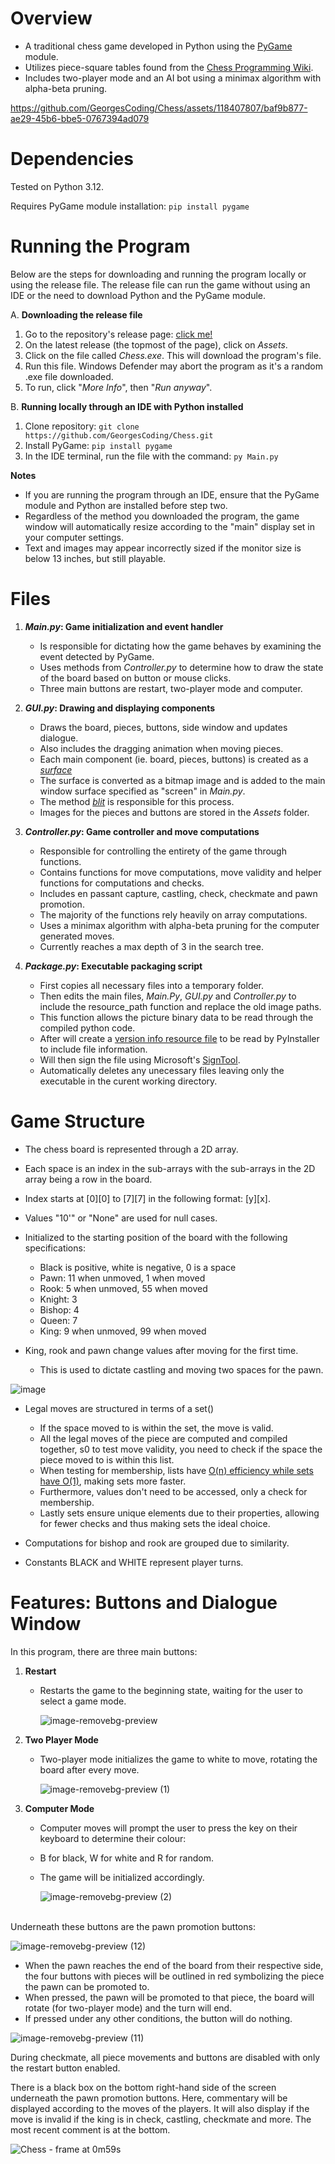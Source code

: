 # **Overview** 
- A traditional chess game developed in Python using the [PyGame](https://www.pygame.org/wiki/about) module.
- Utilizes piece-square tables found from the [Chess Programming Wiki](https://www.chessprogramming.org/Simplified_Evaluation_Function).
- Includes two-player mode and an AI bot using a minimax algorithm with alpha-beta pruning.
    
https://github.com/GeorgesCoding/Chess/assets/118407807/baf9b877-ae29-45b6-bbe5-0767394ad079


#
# **Dependencies**
Tested on Python 3.12.

Requires PyGame module installation: `pip install pygame`


#
# **Running the Program**
Below are the steps for downloading and running the program locally or using the release file. The release file can run the game without using an IDE or the need to download Python and the PyGame module.

  A. __Downloading the release file__
  1. Go to the repository's release page: [click me!](https://github.com/GeorgesCoding/Chess/releases)
  2. On the latest release (the topmost of the page), click on _Assets_.
  4. Click on the file called _Chess.exe_. This will download the program's file.
  5. Run this file. Windows Defender may abort the program as it's a random .exe file downloaded.
  6. To run, click "_More Info_", then "_Run anyway_".


  B. __Running locally through an IDE with Python installed__
  1. Clone repository: `git clone https://github.com/GeorgesCoding/Chess.git`
  2. Install PyGame: `pip install pygame`
  3. In the IDE terminal, run the file with the command: `py Main.py`

__Notes__
- If you are running the program through an IDE, ensure that the PyGame module and Python are installed before step two.
- Regardless of the method you downloaded the program, the game window will automatically resize according to the "main" display set in your computer settings.
- Text and images may appear incorrectly sized if the monitor size is below 13 inches, but still playable. 


#
# **Files**
1. ___Main.py_: Game initialization and event handler__
	- Is responsible for dictating how the game behaves by examining the event detected by PyGame.
	- Uses methods from _Controller.py_ to determine how to draw the state of the board based on button or mouse clicks.
	- Three main buttons are restart, two-player mode and computer.

2. ___GUI.py_: Drawing and displaying components__
   - Draws the board, pieces, buttons, side window and updates dialogue.
   - Also includes the dragging animation when moving pieces.
   - Each main component (ie. board, pieces, buttons) is created as a [_surface_](https://www.pygame.org/docs/ref/surface.html)
   - The surface is converted as a bitmap image and is added to the main window surface specified as "screen" in _Main.py_.
   - The method [_blit_](https://www.pygame.org/docs/ref/surface.html#pygame.Surface.blit) is responsible for this process.
   - Images for the pieces and buttons are stored in the _Assets_ folder.

3. ___Controller.py_: Game controller and move computations__
	- Responsible for controlling the entirety of the game through functions.
	- Contains functions for move computations, move validity and helper functions for computations and checks.
 	- Includes en passant capture, castling, check, checkmate and pawn promotion.
	- The majority of the functions rely heavily on array computations.
	- Uses a minimax algorithm with alpha-beta pruning for the computer generated moves.
	- Currently reaches a max depth of 3 in the search tree.

4. ___Package.py_: Executable packaging script__
	- First copies all necessary files into a temporary folder.
	- Then edits the main files, _Main.Py_, _GUI.py_ and _Controller.py_ to include the resource_path function and replace the old image paths.
	- This function allows the picture binary data to be read through the compiled python code.
	- After will create a [version info resource file](https://learn.microsoft.com/en-us/windows/win32/menurc/versioninfo-resource) to be read by PyInstaller to include file information.
 	- Will then sign the file using Microsoft's [SignTool](https://learn.microsoft.com/en-us/windows/win32/appxpkg/how-to-sign-a-package-using-signtool).
  	- Automatically deletes any unecessary files leaving only the executable in the curent working directory.  	


#
# **Game Structure**
- The chess board is represented through a 2D array.
- Each space is an index in the sub-arrays with the sub-arrays in the 2D array being a row in the board.
- Index starts at [0][0] to [7][7] in the following format: [y][x].
- Values "10'" or "None" are used for null cases.

- Initialized to the starting position of the board with the following specifications:
  - Black is positive, white is negative, 0 is a space
  - Pawn: 11 when unmoved, 1 when moved
  - Rook: 5 when unmoved, 55 when moved
  - Knight: 3
  - Bishop: 4
  - Queen: 7
  - King: 9 when unmoved, 99 when moved
- King, rook and pawn change values after moving for the first time.
  - This is used to dictate castling and moving two spaces for the pawn.
 
![image](https://github.com/GeorgesCoding/Chess/assets/118407807/b41d4b56-6169-49aa-83af-9a6347365767)


- Legal moves are structured in terms of a set()
	- If the space moved to is within the set, the move is valid.
  - All the legal moves of the piece are computed and compiled together, s0 to test move validity, you need to check if the space the piece moved to is within this list.
  - When testing for membership, lists have [O(n) efficiency while sets have O(1)](https://wiki.python.org/moin/TimeComplexity), making sets more faster.
  - Furthermore, values don't need to be accessed, only a check for membership.
  - Lastly sets ensure unique elements due to their properties, allowing for fewer checks and thus making sets the ideal choice.

- Computations for bishop and rook are grouped due to similarity.
- Constants BLACK and WHITE represent player turns.


#
# **Features: Buttons and Dialogue Window**
In this program, there are three main buttons: 

1. __Restart__
	- Restarts the game to the beginning state, waiting for the user to select a game mode.

		![image-removebg-preview](https://github.com/GeorgesCoding/Chess/assets/118407807/207e81d6-65f7-4795-97b2-d2b2a1c88ae6)


2. __Two Player Mode__
	- Two-player mode initializes the game to white to move, rotating the board after every move.

 		 ![image-removebg-preview (1)](https://github.com/GeorgesCoding/Chess/assets/118407807/6ca2c3c3-8bee-4699-b484-14c9719998b5)
   

3. __Computer Mode__   
	- Computer moves will prompt the user to press the key on their keyboard to determine their colour:
	- B for black, W for white and R for random. 
	- The game will be initialized accordingly.

		![image-removebg-preview (2)](https://github.com/GeorgesCoding/Chess/assets/118407807/af4c78d0-0214-43e4-aab9-948f4bf245e6)

\
Underneath these buttons are the pawn promotion buttons:

![image-removebg-preview (12)](https://github.com/GeorgesCoding/Chess/assets/118407807/5b414c11-aad5-4b74-a7f9-67777050699c)

- When the pawn reaches the end of the board from their respective side, the four buttons with pieces will be outlined in red symbolizing the piece the pawn can be promoted to.
- When pressed, the pawn will be promoted to that piece, the board will rotate (for two-player mode) and the turn will end.
- If pressed under any other conditions, the button will do nothing.

![image-removebg-preview (11)](https://github.com/GeorgesCoding/Chess/assets/118407807/7c6cdc3f-b711-4a4a-ac32-cc0580198a3d)

During checkmate, all piece movements and buttons are disabled with only the restart button enabled.

There is a black box on the bottom right-hand side of the screen underneath the pawn promotion buttons. Here, commentary will be displayed according to the moves of the players. It will also display if the move is invalid if the king is in check, castling, checkmate and more. The most recent comment is at the bottom.

![Chess - frame at 0m59s](https://github.com/GeorgesCoding/Chess/assets/118407807/fa434f2e-0a77-42ce-a092-9a218224c755)
